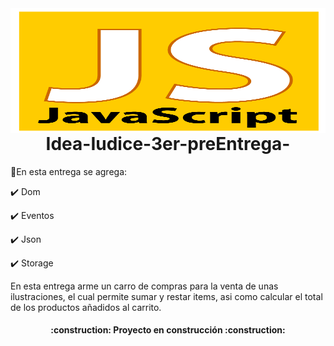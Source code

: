 <img align="right" width="600" height="200" src="./imagenes/java.png">

<h1 align="center"> Idea-Iudice-3er-preEntrega-</h1>

:hammer:En esta entrega se agrega:

:heavy_check_mark: Dom

:heavy_check_mark: Eventos

:heavy_check_mark: Json

:heavy_check_mark: Storage

En esta entrega arme un carro de compras para la venta de unas ilustraciones, el cual permite sumar y restar items, asi como calcular el total de los productos añadidos al carrito.

<h4 align="center">
:construction: Proyecto en construcción :construction:
</h4>
